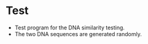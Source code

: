 # Test

- Test program for the DNA similarity testing.
- The two DNA sequences are generated randomly.
